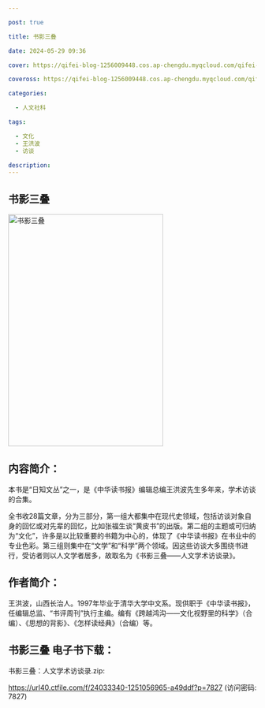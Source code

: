 ```yaml
---

post: true

title: 书影三叠

date: 2024-05-29 09:36

cover: https://qifei-blog-1256009448.cos.ap-chengdu.myqcloud.com/qifei-blog/65d9df659f345e8d03102c1e.jpg

coveross: https://qifei-blog-1256009448.cos.ap-chengdu.myqcloud.com/qifei-blog/65d9df659f345e8d03102c1e.jpg

categories:

  - 人文社科

tags:

  - 文化
  - 王洪波
  - 访谈

description:
---
```




##  书影三叠

<img alt="书影三叠 " class="aligncenter loaded" data-was-processed="true" decoding="async" fetchpriority="high" height="471" src="https://qifei-blog-1256009448.cos.ap-chengdu.myqcloud.com/qifei-blog/65d9df659f345e8d03102c1e.jpg " style="cursor: zoom-in;" width="314"/>

## 内容简介：

本书是“日知文丛”之一，是《中华读书报》编辑总编王洪波先生多年来，学术访谈的合集。

全书收28篇文章，分为三部分，第一组大都集中在现代史领域，包括访谈对象自身的回忆或对先辈的回忆，比如张福生谈“黄皮书”的出版。第二组的主题或可归纳为“文化”，许多是以比较重要的书籍为中心的，体现了《中华读书报》在书业中的专业色彩。第三组则集中在“文学”和“科学”两个领域。因这些访谈大多围绕书进行，受访者则以人文学者居多，故取名为《书影三叠——人文学术访谈录》。

## 作者简介：

王洪波，山西长治人。1997年毕业于清华大学中文系。现供职于《中华读书报》，任编辑总监、“书评周刊”执行主编。编有《跨越鸿沟——文化视野里的科学》（合编）、《思想的背影》、《怎样读经典》（合编）等。

## 书影三叠 电子书下载：



书影三叠：人文学术访谈录.zip: 

https://url40.ctfile.com/f/24033340-1251056965-a49ddf?p=7827 (访问密码: 7827)
